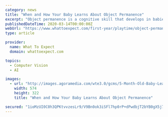 ```yaml
---
category: news
title: "When and How Your Baby Learns About Object Permanence"
excerpt: "Object permanence is a cognitive skill that develops in babies shortly after object recognition, which is when infants can recognize familiar objects like a favorite book, stuffed animal or toy. Babies learn object recognition when they're around 3 months ..."
publishedDateTime: 2020-03-14T00:00:00Z
webUrl: "https://www.whattoexpect.com/first-year/playtime/object-permanence-in-babies/"
type: article

provider:
  name: What To Expect
  domain: whattoexpect.com

topics:
  - Computer Vision
  - AI

images:
  - url: "http://images.agoramedia.com/wte3.0/gcms/5-Month-Old-Baby-Learning-About-Object-Permanence-722x406.jpg?width=574"
    width: 574
    height: 322
    title: "When and How Your Baby Learns About Object Permanence"

secured: "1ioMzUI0C0h3QPKtvvzesLr9/V9Bn0ok3iSFl7hp0rP+dPwdbjT2bYB0gX5j7/3uk/X2ZBGn58Yh9O4ZJsGHvbm+/cpyTmSjEZYNbf1XjDDdeOapx6y0EgU9kQ0CEssQoZybhcD0bBUDcOyU+pgm3KaBc5RXdWAcvxXWWMgdzEdE+OBNdEn7BcUpXL3RqxlouyXsUcJdAcLAW2/faaSREK6IHjPZhwS4Hvrxd8J0lJ+kBkA58r/2noxMDPGLfQNLW7ZcOH0S2jS8XApXDUW6BBAsmEtIlYdrTjsGOadimIfKzmeR0UbY1tkV/IYeEdc8;B4T8GuGwdhFpJpflclnZ8A=="
---
```


